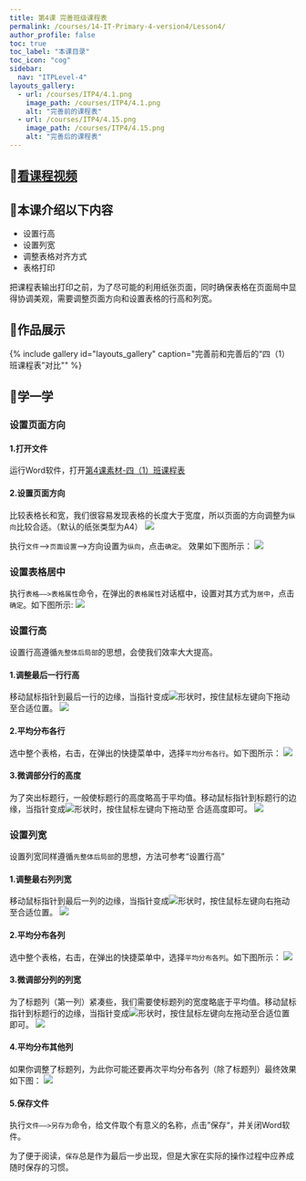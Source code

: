 ```yaml
---
title: 第4课 完善班级课程表
permalink: /courses/14-IT-Primary-4-version4/Lesson4/
author_profile: false
toc: true
toc_label: "本课目录"
toc_icon: "cog"
sidebar:
  nav: "ITPLevel-4"
layouts_gallery:
  - url: /courses/ITP4/4.1.png
    image_path: /courses/ITP4/4.1.png
    alt: "完善前的课程表"
  - url: /courses/ITP4/4.15.png
    image_path: /courses/ITP4/4.15.png
    alt: "完善后的课程表"
---
```

## :cinema:[看课程视频](http://study.163.com)
## :mega:本课介绍以下内容
- 设置行高
- 设置列宽
- 调整表格对齐方式
- 表格打印

把课程表输出打印之前，为了尽可能的利用纸张页面，同时确保表格在页面局中显得协调美观，需要调整页面方向和设置表格的行高和列宽。
## :rainbow:作品展示
{% include gallery id="layouts_gallery" caption="完善前和完善后的“四（1）班课程表”对比"" %}
## :electric_plug:学一学
### 设置页面方向
#### 1.打开文件
运行Word软件，打开[第4课素材-四（1）班课程表](https://github.com/goshinh/goshinh.github.io/raw/master/courses/ITP4/%E7%AC%AC4%E8%AF%BE%E7%B4%A0%E6%9D%90-%E5%9B%9B%EF%BC%881%EF%BC%89%E7%8F%AD%E8%AF%BE%E7%A8%8B%E8%A1%A8.doc)
#### 2.设置页面方向
比较表格长和宽，我们很容易发现表格的长度大于宽度，所以页面的方向调整为`纵向`比较合适。（默认的纸张类型为A4）
![](/courses/ITP4/4.2.png)

执行`文件`——>`页面设置`——>方向设置为`纵向`，点击`确定`。
效果如下图所示：
![](/courses/ITP4/4.3.png)
### 设置表格居中
执行`表格——>表格属性`命令，在弹出的`表格属性`对话框中，设置对其方式为`居中`，点击`确定`。如下图所示:
![](/courses/ITP4/4.4.png)
### 设置行高
设置行高遵循`先整体后局部`的思想，会使我们效率大大提高。
#### 1.调整最后一行行高
移动鼠标指针到最后一行的边缘，当指针变成![](/courses/ITP4/4.6.png)形状时，按住鼠标左键向下拖动至合适位置。
![](/courses/ITP4/4.7.png)
#### 2.平均分布各行
选中整个表格，右击，在弹出的快捷菜单中，选择`平均分布各行`。如下图所示：
![](/courses/ITP4/4.8.png)
#### 3.微调部分行的高度
为了突出标题行，一般使标题行的高度略高于平均值。移动鼠标指针到标题行的边缘，当指针变成![](/courses/ITP4/4.6.png)形状时，按住鼠标左键向下拖动至
合适高度即可。
![](/courses/ITP4/4.10.png)
### 设置列宽
设置列宽同样遵循`先整体后局部`的思想，方法可参考“设置行高”
#### 1.调整最右列列宽
移动鼠标指针到最后一列的边缘，当指针变成![](/courses/ITP4/4.5.png)形状时，按住鼠标左键向右拖动至合适位置。
![](/courses/ITP4/4.11.png)
#### 2.平均分布各列
选中整个表格，右击，在弹出的快捷菜单中，选择`平均分布各列`。如下图所示：
![](/courses/ITP4/4.12.png)
#### 3.微调部分列的列宽
为了标题列（第一列）紧凑些，我们需要使标题列的宽度略底于平均值。移动鼠标指针到标题行的边缘，当指针变成![](/courses/ITP4/4.5.png)形状时，按住鼠标左键向左拖动至合适位置即可。
![](/courses/ITP4/4.13.png)
#### 4.平均分布其他列
如果你调整了标题列，为此你可能还要再次平均分布各列（除了标题列）最终效果如下图：
![](/courses/ITP4/4.14.png)
#### 5.保存文件

执行`文件——>另存为`命令，给文件取个有意义的名称，点击”保存“，并关闭Word软件。

为了便于阅读，`保存`总是作为最后一步出现，但是大家在实际的操作过程中应养成随时保存的习惯。
